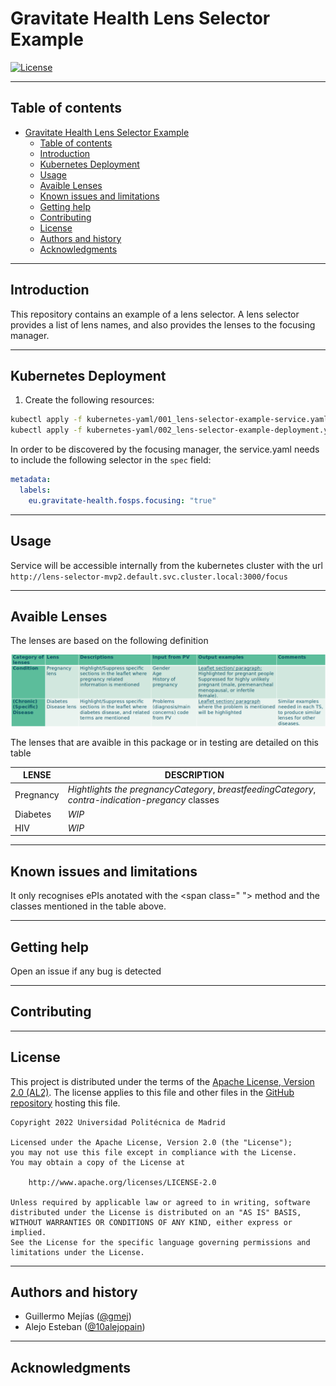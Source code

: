 # Gravitate Health Lens Selector Example

[![License](https://img.shields.io/badge/License-Apache_2.0-blue.svg)](https://opensource.org/licenses/Apache-2.0)

---
## Table of contents

- [Gravitate Health Lens Selector Example](#gravitate-health-lens-selector)
  - [Table of contents](#table-of-contents)
  - [Introduction](#introduction)
  - [Kubernetes Deployment](#kubernetes-deployment)
  - [Usage](#usage)
  - [Avaible Lenses](#avaible-lenses)
  - [Known issues and limitations](#known-issues-and-limitations)
  - [Getting help](#getting-help)
  - [Contributing](#contributing)
  - [License](#license)
  - [Authors and history](#authors-and-history)
  - [Acknowledgments](#acknowledgments)

---
## Introduction

This repository contains an example of a lens selector. A lens selector provides a list of lens names, and also provides the lenses to the focusing manager.


---
## Kubernetes Deployment

1. Create the following resources:
```bash
kubectl apply -f kubernetes-yaml/001_lens-selector-example-service.yaml
kubectl apply -f kubernetes-yaml/002_lens-selector-example-deployment.yaml
```

In order to be discovered by the focusing manager, the service.yaml needs to include the following selector in the `spec` field:

```yaml
metadata:
  labels:
    eu.gravitate-health.fosps.focusing: "true"
```


---
## Usage

Service will be accessible internally from the kubernetes cluster with the url `http://lens-selector-mvp2.default.svc.cluster.local:3000/focus`

---
## Avaible Lenses

The lenses are based on the following definition

![avaible lenses](./images/lenses-mvp2.png)

The lenses that are avaible in this package or in testing are detailed on this table

| LENSE     | DESCRIPTION                                                                                        |
|-----------|----------------------------------------------------------------------------------------------------|
| Pregnancy | _Hightlights the pregnancyCategory_, _breastfeedingCategory_, _contra-indication-pregancy_ classes |
| Diabetes  | _WIP_                                                                                              |
| HIV       | _WIP_                                                                                              |
---
## Known issues and limitations


It only recognises ePIs anotated with the \<span class=" "> method and the classes mentioned in the table above.

---
## Getting help

Open an issue if any bug is detected

---
## Contributing

---
## License

This project is distributed under the terms of the [Apache License, Version 2.0 (AL2)](http://www.apache.org/licenses/LICENSE-2.0).  The license applies to this file and other files in the [GitHub repository](https://github.com/Gravitate-Health/Focusing-module) hosting this file.

```
Copyright 2022 Universidad Politécnica de Madrid

Licensed under the Apache License, Version 2.0 (the "License");
you may not use this file except in compliance with the License.
You may obtain a copy of the License at

    http://www.apache.org/licenses/LICENSE-2.0

Unless required by applicable law or agreed to in writing, software
distributed under the License is distributed on an "AS IS" BASIS,
WITHOUT WARRANTIES OR CONDITIONS OF ANY KIND, either express or implied.
See the License for the specific language governing permissions and
limitations under the License.
```
---
## Authors and history

- Guillermo Mejías ([@gmej](https://github.com/gmej))
- Alejo Esteban ([@10alejopain](https://github.com/))


---
## Acknowledgments
